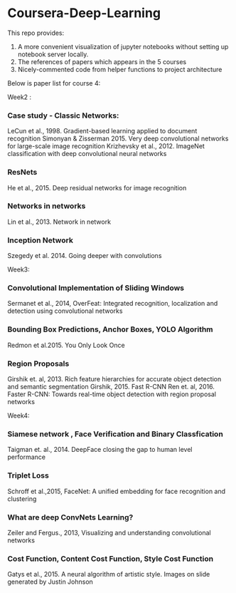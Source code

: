 # Coursera-Deep-Learning
This repo provides:
1. A more convenient visualization of jupyter notebooks without setting up notebook server locally.
2. The references of papers which appears in the 5 courses
3. Nicely-commented code from helper functions to project architecture


Below is paper list for course 4: 

Week2 :
### Case study - Classic Networks:
LeCun et al., 1998. Gradient-based learning applied to document recognition
Simonyan & Zisserman 2015. Very deep convolutional networks for large-scale image recognition
Krizhevsky et al., 2012. ImageNet classification with deep convolutional neural networks

### ResNets 
He et al., 2015. Deep residual networks for image recognition
	
### Networks in networks
Lin et al., 2013. Network in network

### Inception Network
Szegedy et al. 2014. Going deeper with convolutions


Week3:
### Convolutional Implementation of Sliding Windows
Sermanet et al., 2014, OverFeat: Integrated recognition, localization and detection using convolutional networks

### Bounding Box Predictions, Anchor Boxes, YOLO Algorithm
Redmon et al.2015. You Only Look Once

### Region Proposals
Girshik et. al, 2013. Rich feature hierarchies for accurate object detection and semantic segmentation
Girshik, 2015. Fast R-CNN
Ren et. al, 2016. Faster R-CNN: Towards real-time object detection with region proposal networks






Week4:
### Siamese network , Face Verification and Binary Classfication
Taigman et. al., 2014. DeepFace closing the gap to human level performance

### Triplet Loss
Schroff et al.,2015, FaceNet: A unified embedding for face recognition and clustering

### What are deep ConvNets Learning?
Zeiler and Fergus., 2013, Visualizing and understanding convolutional networks
	
### Cost Function, Content Cost Function, Style Cost Function
Gatys et al., 2015. A neural algorithm of artistic style. Images on slide generated by Justin Johnson

